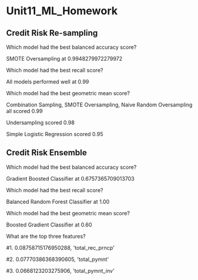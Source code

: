 # Unit11_ML_Homework


## Credit Risk Re-sampling

Which model had the best balanced accuracy score?

SMOTE Oversampling at 0.9948279972279972

Which model had the best recall score?

All models performed well at 0.99

Which model had the best geometric mean score?

Combination Sampling, SMOTE Oversampling, Naive Random Oversampling all scored 0.99
    
Undersampling scored 0.98
    
Simple Logistic Regression scored 0.95



## Credit Risk Ensemble

Which model had the best balanced accuracy score?

Gradient Boosted Classifier at 0.6757365709013703

Which model had the best recall score?

Balanced Random Forest Classifier at 1.00

Which model had the best geometric mean score?

Boosted Gradient Classifier at 0.60

What are the top three features?

#1. 0.08758715176950288, 'total_rec_prncp'
    
#2. 0.07770386368390605, 'total_pymnt'
    
#3. 0.0668123203275906, 'total_pymnt_inv'
